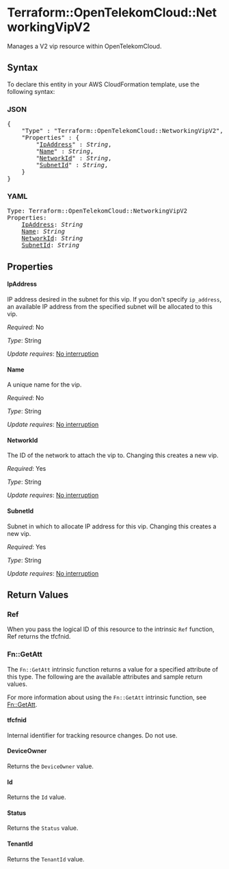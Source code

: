 # Terraform::OpenTelekomCloud::NetworkingVipV2

Manages a V2 vip resource within OpenTelekomCloud.

## Syntax

To declare this entity in your AWS CloudFormation template, use the following syntax:

### JSON

<pre>
{
    "Type" : "Terraform::OpenTelekomCloud::NetworkingVipV2",
    "Properties" : {
        "<a href="#ipaddress" title="IpAddress">IpAddress</a>" : <i>String</i>,
        "<a href="#name" title="Name">Name</a>" : <i>String</i>,
        "<a href="#networkid" title="NetworkId">NetworkId</a>" : <i>String</i>,
        "<a href="#subnetid" title="SubnetId">SubnetId</a>" : <i>String</i>,
    }
}
</pre>

### YAML

<pre>
Type: Terraform::OpenTelekomCloud::NetworkingVipV2
Properties:
    <a href="#ipaddress" title="IpAddress">IpAddress</a>: <i>String</i>
    <a href="#name" title="Name">Name</a>: <i>String</i>
    <a href="#networkid" title="NetworkId">NetworkId</a>: <i>String</i>
    <a href="#subnetid" title="SubnetId">SubnetId</a>: <i>String</i>
</pre>

## Properties

#### IpAddress

IP address desired in the subnet for this vip.
If you don't specify `ip_address`, an available IP address from
the specified subnet will be allocated to this vip.

_Required_: No

_Type_: String

_Update requires_: [No interruption](https://docs.aws.amazon.com/AWSCloudFormation/latest/UserGuide/using-cfn-updating-stacks-update-behaviors.html#update-no-interrupt)

#### Name

A unique name for the vip.

_Required_: No

_Type_: String

_Update requires_: [No interruption](https://docs.aws.amazon.com/AWSCloudFormation/latest/UserGuide/using-cfn-updating-stacks-update-behaviors.html#update-no-interrupt)

#### NetworkId

The ID of the network to attach the vip to.
Changing this creates a new vip.

_Required_: Yes

_Type_: String

_Update requires_: [No interruption](https://docs.aws.amazon.com/AWSCloudFormation/latest/UserGuide/using-cfn-updating-stacks-update-behaviors.html#update-no-interrupt)

#### SubnetId

Subnet in which to allocate IP address for this vip.
Changing this creates a new vip.

_Required_: Yes

_Type_: String

_Update requires_: [No interruption](https://docs.aws.amazon.com/AWSCloudFormation/latest/UserGuide/using-cfn-updating-stacks-update-behaviors.html#update-no-interrupt)

## Return Values

### Ref

When you pass the logical ID of this resource to the intrinsic `Ref` function, Ref returns the tfcfnid.

### Fn::GetAtt

The `Fn::GetAtt` intrinsic function returns a value for a specified attribute of this type. The following are the available attributes and sample return values.

For more information about using the `Fn::GetAtt` intrinsic function, see [Fn::GetAtt](https://docs.aws.amazon.com/AWSCloudFormation/latest/UserGuide/intrinsic-function-reference-getatt.html).

#### tfcfnid

Internal identifier for tracking resource changes. Do not use.

#### DeviceOwner

Returns the <code>DeviceOwner</code> value.

#### Id

Returns the <code>Id</code> value.

#### Status

Returns the <code>Status</code> value.

#### TenantId

Returns the <code>TenantId</code> value.

